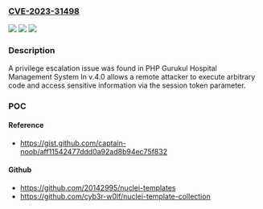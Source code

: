 ### [CVE-2023-31498](https://cve.mitre.org/cgi-bin/cvename.cgi?name=CVE-2023-31498)
![](https://img.shields.io/static/v1?label=Product&message=n%2Fa&color=blue)
![](https://img.shields.io/static/v1?label=Version&message=n%2Fa&color=blue)
![](https://img.shields.io/static/v1?label=Vulnerability&message=n%2Fa&color=brighgreen)

### Description

A privilege escalation issue was found in PHP Gurukul Hospital Management System In v.4.0 allows a remote attacker to execute arbitrary code and access sensitive information via the session token parameter.

### POC

#### Reference
- https://gist.github.com/captain-noob/aff11542477ddd0a92ad8b94ec75f832

#### Github
- https://github.com/20142995/nuclei-templates
- https://github.com/cyb3r-w0lf/nuclei-template-collection

